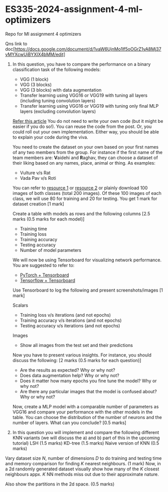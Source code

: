 # ES335-2024-assignment-4-ml-optimizers
Repo for Ml assignment 4 optimizers

Qns
link to doc[https://docs.google.com/document/d/1vaW6UjnMo1lf5oOGrZ1yA8Mj37vMYXcwUiBYXIX4bMM/edit]

1. In this question, you have to compare the performance on a binary classification task of the following models: 

    - VGG (1 block) 
    - VGG (3 blocks)
    - VGG (3 blocks) with data augmentation
    - Transfer learning using VGG16 or VGG19 with tuning all layers (including tuning convolution layers)
    - Transfer learning using VGG16 or VGG19 with tuning only final MLP layers (excluding convolution layers)

    
    [Refer this article](https://machinelearningmastery.com/how-to-develop-a-convolutional-neural-network-to-classify-photos-of-dogs-and-cats/) You do not need to write your own code (but it might be easier if you do so!). You can reuse the code from the post. Or, you could roll out your own implementation. Either way, you should be able to explain your code during the viva. 
    
    You need to create the dataset on your own based on your first names of any two members from the group. For instance if the first name of the team members are: **V**aidehi and **R**aghav, they can choose a dataset of their liking based on any names, place, animal or thing. As examples:

    - Vulture v/s Rat
    - Vada Pav v/s Roti

     You can refer to [resource 1](https://python.plainenglish.io/how-to-automatically-download-bulk-images-for-your-dataset-using-python-f1efffba7a03) or [resource 2](https://github.com/JorgePoblete/DuckDuckGoImages) or plainly download 100 images of both classes (total 200 images). Of these 100 images of each class, we will use 80 for training and 20 for testing. You get 1 mark for dataset creation [1 mark]
     
     
     Create a table with models as rows and the following columns [2.5 marks (0.5 marks for each model)]

    - Training time
    - Training loss
    - Training accuracy
    - Testing accuracy
    - Number of model parameters



    We will now be using Tensorboard for visualizing network performance. You are suggested to refer to:

    - [PyTorch + Tensorboard](https://www.youtube.com/watch?v=RLqsxWaQdHE)
    - [Tensorflow + Tensorboard](https://www.youtube.com/watch?v=k7KfYXXrOj0)

    
    Use Tensorboard to log the following and present screenshots/images
    [1 mark]

    Scalars
    - Training loss v/s iterations (and not epochs)
    - Training accuracy v/s iterations (and not epochs)
    - Testing accuracy v/s iterations (and not epochs)

    Images
    - Show all images from the test set and their predictions


    Now you have to present various insights. For instance, you should discuss the following: [2 marks (0.5 marks for each question)]

    - Are the results as expected? Why or why not?
    - Does data augmentation help? Why or why not?
    - Does it matter how many epochs you fine tune the model? Why or why not?
    - Are there any particular images that the model is confused about? Why or why not?
    


    Now, create a MLP model with a comparable number of parameters as VGG16 and compare your performance with the other models in the table. You can choose the distribution of the number of neurons and the number of layers. What can you conclude? [0.5 marks]



2. In this question you will implement and compare the following different KNN variants (we will discuss the a) and b) part of this in the upcoming tutorial)
LSH (1.5 marks)
KD-tree (1.5 marks)
Naive version of KNN (0.5 marks)

Vary dataset size $N$, number of dimensions $D$ to do training and testing time and memory comparison for finding $K$ nearest neighbours. (1 mark)
Now, in a 2d randomly generated dataset visually show how many of the $K$ closest neighbours appx. $K$ NN methods miss out due to their approximate nature. 

Also show the partitions in the 2d space. (0.5 marks)
